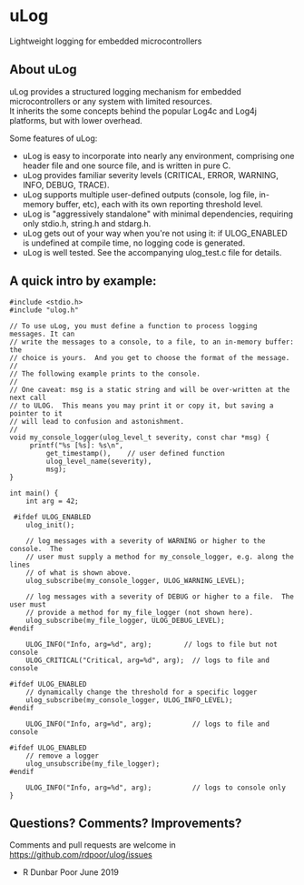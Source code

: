 # uLog
Lightweight logging for embedded microcontrollers

## About uLog

uLog provides a structured logging mechanism for embedded microcontrollers or any system with limited resources.  
It inherits the some concepts behind the popular Log4c and Log4j platforms, but with lower overhead.

Some features of uLog:
* uLog is easy to incorporate into nearly any environment, comprising one header file and one source file, and is written in pure C.
* uLog provides familiar severity levels (CRITICAL, ERROR, WARNING, INFO, DEBUG, TRACE).
* uLog supports multiple user-defined outputs (console, log file, in-memory buffer, etc), each with its own reporting threshold level.
* uLog is "aggressively standalone" with minimal dependencies, requiring only stdio.h, string.h and stdarg.h.  
* uLog gets out of your way when you're not using it: if ULOG_ENABLED is undefined at compile time, no logging code is generated.
* uLog is well tested.  See the accompanying ulog_test.c file for details.

## A quick intro by example:

```
#include <stdio.h>
#include "ulog.h"

// To use uLog, you must define a function to process logging messages. It can
// write the messages to a console, to a file, to an in-memory buffer: the
// choice is yours.  And you get to choose the format of the message.  
//
// The following example prints to the console.  
//
// One caveat: msg is a static string and will be over-written at the next call
// to ULOG.  This means you may print it or copy it, but saving a pointer to it
// will lead to confusion and astonishment.
//
void my_console_logger(ulog_level_t severity, const char *msg) {
     printf("%s [%s]: %s\n",
         get_timestamp(),    // user defined function
         ulog_level_name(severity),
         msg);
}

int main() {
    int arg = 42;

 #ifdef ULOG_ENABLED
    ulog_init();

    // log messages with a severity of WARNING or higher to the console.  The
    // user must supply a method for my_console_logger, e.g. along the lines
    // of what is shown above.
    ulog_subscribe(my_console_logger, ULOG_WARNING_LEVEL);

    // log messages with a severity of DEBUG or higher to a file.  The user must
    // provide a method for my_file_logger (not shown here).
    ulog_subscribe(my_file_logger, ULOG_DEBUG_LEVEL);
#endif

    ULOG_INFO("Info, arg=%d", arg);        // logs to file but not console
    ULOG_CRITICAL("Critical, arg=%d", arg);  // logs to file and console

#ifdef ULOG_ENABLED
    // dynamically change the threshold for a specific logger
    ulog_subscribe(my_console_logger, ULOG_INFO_LEVEL);
#endif

    ULOG_INFO("Info, arg=%d", arg);          // logs to file and console

#ifdef ULOG_ENABLED
    // remove a logger
    ulog_unsubscribe(my_file_logger);
#endif

    ULOG_INFO("Info, arg=%d", arg);          // logs to console only
}
```

## Questions?  Comments?  Improvements?

Comments and pull requests are welcome in https://github.com/rdpoor/ulog/issues

- R Dunbar Poor
  June 2019
